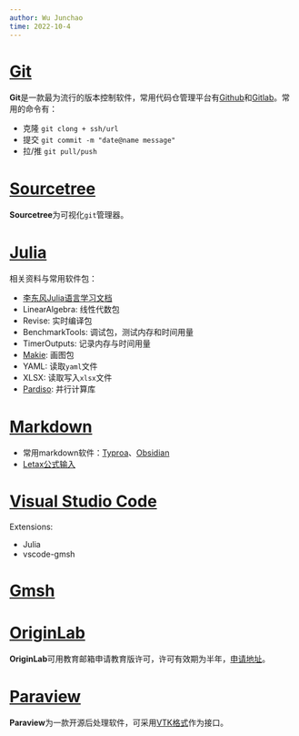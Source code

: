 ```yaml
---
author: Wu Junchao
time: 2022-10-4
---
```

# [Git](https://git-scm.com/)
**Git**是一款最为流行的版本控制软件，常用代码仓管理平台有[Github](https://github.com/)和[Gitlab](https://about.gitlab.com/)。常用的命令有：
- 克隆 `git clong + ssh/url`
- 提交 `git commit -m "date@name message"`
- 拉/推 `git pull/push`

# [Sourcetree](https://www.sourcetreeapp.com/)
**Sourcetree**为可视化`git`管理器。

# [Julia](https://julialang.org/)
相关资料与常用软件包：
- [李东风Julia语言学习文档](https://www.math.pku.edu.cn/teachers/lidf/docs/Julia/html/_book/index.html)
- LinearAlgebra: 线性代数包
- Revise: 实时编译包
- BenchmarkTools: 调试包，测试内存和时间用量
- TimerOutputs: 记录内存与时间用量
- [Makie](https://docs.makie.org/stable/): 画图包
- YAML: 读取`yaml`文件
- XLSX: 读取写入`xlsx`文件
- [Pardiso](https://pardiso-project.org/): 并行计算库

# [Markdown](https://www.markdownguide.org/)
- 常用markdown软件：[Typroa](https://typora.io/)、[Obsidian](https://obsidian.md/)
- [Letax公式输入](https://katex.org/docs/supported.html)

# [Visual Studio Code](https://code.visualstudio.com/)
Extensions:
- Julia
- vscode-gmsh

# [Gmsh](https://gmsh.info/)
# [OriginLab](https://www.originlab.com/)
**OriginLab**可用教育邮箱申请教育版许可，许可有效期为半年，[申请地址](https://www.originlab.com/originprolearning.aspx)。
# [Paraview](https://www.paraview.org/)
**Paraview**为一款开源后处理软件，可采用[VTK格式](https://kitware.github.io/vtk-examples/site/VTKFileFormats/)作为接口。
